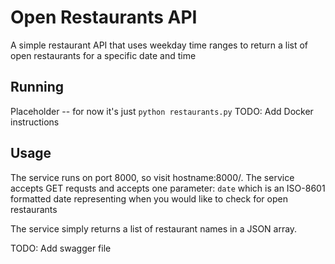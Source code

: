 # Open Restaurants API #

A simple restaurant API that uses weekday time ranges to return a list of open restaurants for a specific date and time

## Running ##
Placeholder -- for now it's just `python restaurants.py`
TODO: Add Docker instructions

## Usage ##
The service runs on port 8000, so visit hostname:8000/. The service accepts GET requsts and accepts one parameter: `date` which is an ISO-8601 formatted date representing when you would like to check for open restaurants

The service simply returns a list of restaurant names in a JSON array.

TODO: Add swagger file
